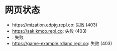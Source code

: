 # 网页状态
- https://mization.edpjg.repl.co: 失败 (403)
- https://sak.kmco.repl.co: 失败 (403)
- : 失败
- https://game-example.rdianc.repl.co: 失败 (403)
